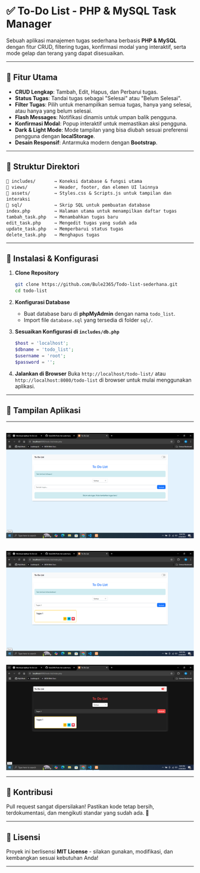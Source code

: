 # ✅ To-Do List - PHP & MySQL Task Manager

Sebuah aplikasi manajemen tugas sederhana berbasis **PHP & MySQL** dengan fitur CRUD, filtering tugas, konfirmasi modal yang interaktif, serta mode gelap dan terang yang dapat disesuaikan.

---

## 🚀 Fitur Utama
- **CRUD Lengkap**: Tambah, Edit, Hapus, dan Perbarui tugas.
- **Status Tugas**: Tandai tugas sebagai "Selesai" atau "Belum Selesai".
- **Filter Tugas**: Pilih untuk menampilkan semua tugas, hanya yang selesai, atau hanya yang belum selesai.
- **Flash Messages**: Notifikasi dinamis untuk umpan balik pengguna.
- **Konfirmasi Modal**: Popup interaktif untuk memastikan aksi pengguna.
- **Dark & Light Mode**: Mode tampilan yang bisa diubah sesuai preferensi pengguna dengan **localStorage**.
- **Desain Responsif**: Antarmuka modern dengan **Bootstrap**.

---

## 📂 Struktur Direktori
```plaintext
📁 includes/       → Koneksi database & fungsi utama
📁 views/          → Header, footer, dan elemen UI lainnya
📁 assets/         → Styles.css & Scripts.js untuk tampilan dan interaksi
📁 sql/            → Skrip SQL untuk pembuatan database
index.php         → Halaman utama untuk menampilkan daftar tugas
tambah_task.php   → Menambahkan tugas baru
edit_task.php     → Mengedit tugas yang sudah ada
update_task.php   → Memperbarui status tugas
delete_task.php   → Menghapus tugas
```

---

## 🔧 Instalasi & Konfigurasi
1. **Clone Repository**
   ```bash
   git clone https://github.com/Bule2365/Todo-list-sederhana.git
   cd todo-list
   ```

2. **Konfigurasi Database**
   - Buat database baru di **phpMyAdmin** dengan nama `todo_list`.
   - Import file `database.sql` yang tersedia di folder `sql/`.

3. **Sesuaikan Konfigurasi di `includes/db.php`**
   ```php
   $host = 'localhost';
   $dbname = 'todo_list';
   $username = 'root';
   $password = '';
   ```

4. **Jalankan di Browser**
   Buka `http://localhost/todo-list/` atau `http://localhost:8080/todo-list` di browser untuk mulai menggunakan aplikasi.

---

## 📸 Tampilan Aplikasi
---
![Screenshot](assets/Screenshot%20(248).png)
---
![Screenshot](assets/Screenshot%20(249).png)
---
![Screenshot](assets/Screenshot%20(250).png)


---

## 🤝 Kontribusi
Pull request sangat dipersilakan! Pastikan kode tetap bersih, terdokumentasi, dan mengikuti standar yang sudah ada. 🚀

---

## 📜 Lisensi
Proyek ini berlisensi **MIT License** - silakan gunakan, modifikasi, dan kembangkan sesuai kebutuhan Anda!

---
